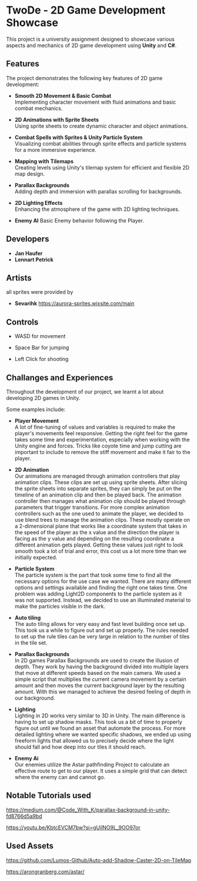 # TwoDe - 2D Game Development Showcase

This project is a university assignment designed to showcase various aspects and mechanics of 2D game development using **Unity** and **C#**.

## Features

The project demonstrates the following key features of 2D game development:

- **Smooth 2D Movement & Basic Combat**  
  Implementing character movement with fluid animations and basic combat mechanics.

- **2D Animations with Sprite Sheets**  
  Using sprite sheets to create dynamic character and object animations.

- **Combat Spells with Sprites & Unity Particle System**  
  Visualizing combat abilities through sprite effects and particle systems for a more immersive experience.

- **Mapping with Tilemaps**  
  Creating levels using Unity's tilemap system for efficient and flexible 2D map design.

- **Parallax Backgrounds**  
  Adding depth and immersion with parallax scrolling for backgrounds.

- **2D Lighting Effects**  
  Enhancing the atmosphere of the game with 2D lighting techniques.

- **Enemy AI**
  Basic Enemy behavior following the Player.

## Developers

- **Jan Haufer**
- **Lennart Petrick**

## Artists

all sprites were provided by
- **Sevarihk** https://aurora-sprites.wixsite.com/main

## Controls

- WASD for movement


- Space Bar for jumping


- Left Click for shooting 


## Challanges and Experiences
Throughout the development of our project, we learnt a lot about developing 2D games in Unity.  

Some examples include: 

- **Player Movement**  
  A lot of fine-tuning of values and variables is required to make the player's movements feel responsive. Getting the right feel for the game takes some time and experimentation, especially when working with the Unity engine and forces. Tricks like coyote time and jump cutting are important to include to remove the stiff movement and make it fair to the player. 

- **2D Animation**  
  Our animations are managed through animation controllers that play animation clips. These clips are set up using sprite sheets. After slicing the sprite sheets into separate sprites, they can simply be put on the timeline of an animation clip and then be played back.   The animation controller then manages what animation clip should be played through parameters that trigger transitions. For more complex animation controllers such as the one used to animate the player, we decided to use blend trees to manage the animation clips. These  mostly operate on a 2-dimensional plane that works like a coordinate system that takes in the speed of the player as the x value and the direction the player is facing as the y value and depending on the resulting coordinate a different animation gets played. Getting   these values just right to look smooth took a lot of trial and error, this cost us a lot more time than we initially expected. 

- **Particle System**  
  The particle system is the part that took some time to find all the necessary options for the use case we wanted. There are many different options and settings available and finding the right one takes time. One problem was adding Light2D components to the particle system as it was not supported. Instead, we decided to use an illuminated material to make the particles visible in the dark. 

- **Auto tiling**  
  The auto tiling allows for very easy and fast level building once set up. This took us a while to figure out and set up properly. The rules needed to set up the rule tiles can be very large in relation to the number of tiles in the tile set. 

- **Parallax Backgrounds**  
  In 2D games Parallax Backgrounds are used to create the illusion of depth. They work by having the background divided into multiple layers that move at different speeds based on the main camera. We used a simple script that multiplies the current camera movement by a certain amount and then moves the current background layer by the resulting amount. With this we managed to achieve the desired feeling of depth in our background. 

- **Lighting**  
  Lighting in 2D works very similar to 3D in Unity. The main difference is having to set up shadow masks. This took us a bit of time to properly figure out until we found an asset that automate the process. For more detailed lighting where we wanted specific shadows, we ended up using freeform lights that allowed us to precisely decide where the light should fall and how deep into our tiles it should reach. 

- **Enemy Ai**  
  Our enemies utilize the Astar pathfinding Project to calculate an effective route to get to our player. It uses a simple grid that can detect where the enemy can and cannot go.  

 

## Notable Tutorials used

https://medium.com/@Code_With_K/parallax-background-in-unity-fd8766d5a9bd 

https://youtu.be/KbtcEVCM7bw?si=gUilNO9L_9OO97or 

 

## Used Assets

https://github.com/Lumos-Github/Auto-add-Shadow-Caster-2D-on-TileMap 

https://arongranberg.com/astar/
